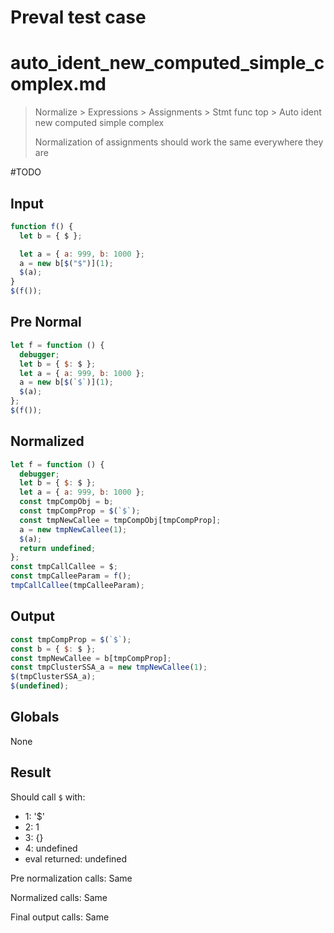 # Preval test case

# auto_ident_new_computed_simple_complex.md

> Normalize > Expressions > Assignments > Stmt func top > Auto ident new computed simple complex
>
> Normalization of assignments should work the same everywhere they are

#TODO

## Input

`````js filename=intro
function f() {
  let b = { $ };

  let a = { a: 999, b: 1000 };
  a = new b[$("$")](1);
  $(a);
}
$(f());
`````

## Pre Normal

`````js filename=intro
let f = function () {
  debugger;
  let b = { $: $ };
  let a = { a: 999, b: 1000 };
  a = new b[$(`$`)](1);
  $(a);
};
$(f());
`````

## Normalized

`````js filename=intro
let f = function () {
  debugger;
  let b = { $: $ };
  let a = { a: 999, b: 1000 };
  const tmpCompObj = b;
  const tmpCompProp = $(`$`);
  const tmpNewCallee = tmpCompObj[tmpCompProp];
  a = new tmpNewCallee(1);
  $(a);
  return undefined;
};
const tmpCallCallee = $;
const tmpCalleeParam = f();
tmpCallCallee(tmpCalleeParam);
`````

## Output

`````js filename=intro
const tmpCompProp = $(`$`);
const b = { $: $ };
const tmpNewCallee = b[tmpCompProp];
const tmpClusterSSA_a = new tmpNewCallee(1);
$(tmpClusterSSA_a);
$(undefined);
`````

## Globals

None

## Result

Should call `$` with:
 - 1: '$'
 - 2: 1
 - 3: {}
 - 4: undefined
 - eval returned: undefined

Pre normalization calls: Same

Normalized calls: Same

Final output calls: Same

